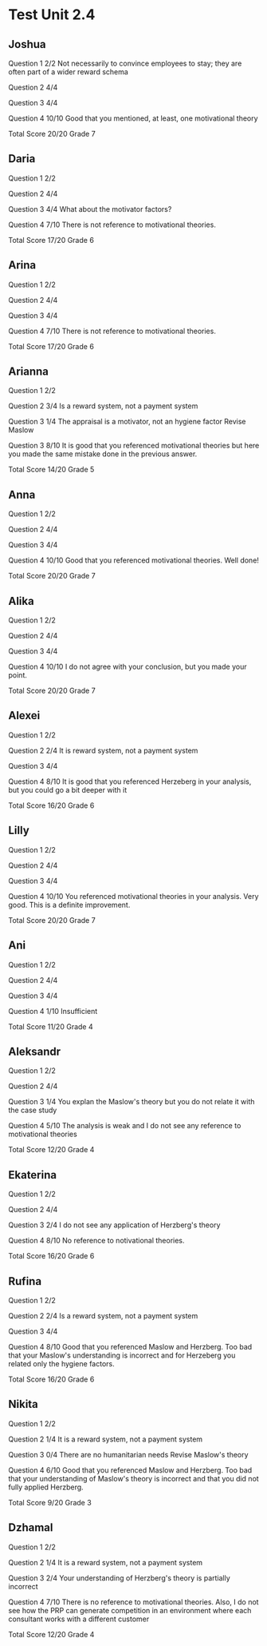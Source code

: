 # Test Unit 2.4

## Joshua

Question 1      2/2
                Not necessarily to convince employees to stay; they are often
                part of a wider reward schema

Question 2      4/4

Question 3      4/4

Question 4      10/10
                Good that you mentioned, at least, one motivational theory

Total Score     20/20 Grade 7

## Daria

Question 1      2/2

Question 2      4/4

Question 3      4/4
                What about the motivator factors?

Question 4      7/10
                There is not reference to motivational theories.

Total Score     17/20 Grade 6

## Arina

Question 1      2/2

Question 2      4/4

Question 3      4/4

Question 4      7/10
                There is not reference to motivational theories.

Total Score     17/20 Grade 6

## Arianna

Question 1      2/2

Question 2      3/4
                Is a reward system, not a payment system

Question 3      1/4
                The appraisal is a motivator, not an hygiene factor
                Revise Maslow

Question 3      8/10
                It is good that you referenced motivational theories 
                but here you made the same mistake done in the previous
                answer.

Total Score     14/20 Grade 5
 
## Anna

Question 1      2/2

Question 2      4/4

Question 3      4/4

Question 4      10/10
                Good that you referenced motivational theories.
                Well done!

Total Score     20/20 Grade 7

## Alika

Question 1      2/2

Question 2      4/4

Question 3      4/4
                
Question 4      10/10
                I do not agree with your conclusion, but you made
                your point.

Total Score     20/20 Grade 7

## Alexei

Question 1      2/2

Question 2      2/4
                It is reward system, not a payment system

Question 3      4/4

Question 4      8/10
                It is good that you referenced Herzeberg in your
                analysis, but you could go a bit deeper with it

Total Score     16/20 Grade 6

## Lilly

Question 1      2/2

Question 2      4/4

Question 3      4/4

Question 4      10/10
                You referenced motivational theories in your analysis.
                Very good. This is a definite improvement.

Total Score     20/20 Grade 7

## Ani

Question 1      2/2

Question 2      4/4

Question 3      4/4

Question 4      1/10
                Insufficient

Total Score     11/20 Grade 4

## Aleksandr

Question 1      2/2

Question 2      4/4

Question 3      1/4
                You explan the Maslow's theory but you do not relate it
                with the case study

Question 4      5/10
                The analysis is weak and I do not see any reference to
                motivational theories

Total Score     12/20 Grade 4

## Ekaterina

Question 1      2/2

Question 2      4/4

Question 3      2/4
                I do not see any application of Herzberg's theory

Question 4      8/10
                No reference to notivational theories.

Total Score     16/20 Grade 6

## Rufina

Question 1      2/2

Question 2      2/4
                Is a reward system, not a payment system

Question 3      4/4

Question 4      8/10
                Good that you referenced Maslow and Herzberg.
                Too bad that your Maslow's understanding is
                incorrect and for Herzeberg you related only
                the hygiene factors.

Total Score     16/20 Grade 6

## Nikita

Question 1      2/2

Question 2      1/4
                It is a reward system, not a payment system

Question 3      0/4
                There are no humanitarian needs
                Revise Maslow's theory

Question 4      6/10
                Good that you referenced Maslow and Herzberg.
                Too bad that your understanding of Maslow's theory
                is incorrect and that you did not fully applied
                Herzberg.

Total Score     9/20 Grade 3

## Dzhamal

Question 1      2/2

Question 2      1/4
                It is a reward system, not a payment system

Question 3      2/4
                Your understanding of Herzberg's theory is partially
                incorrect

Question 4      7/10
                There is no reference to motivational theories.
                Also, I do not see how the PRP can generate competition
                in an environment where each consultant works with a
                different customer

Total Score     12/20 Grade 4
